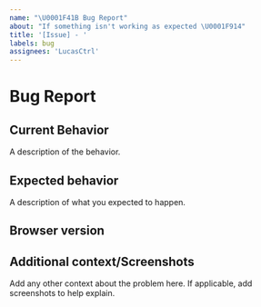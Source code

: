 ```yaml
---
name: "\U0001F41B Bug Report"
about: "If something isn't working as expected \U0001F914"
title: '[Issue] - '
labels: bug
assignees: 'LucasCtrl'
---
```


# Bug Report

## Current Behavior
A description of the behavior.

## Expected behavior
A description of what you expected to happen.

## Browser version

## Additional context/Screenshots
Add any other context about the problem here. If applicable, add screenshots to help explain.
